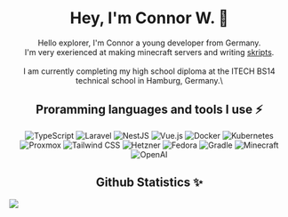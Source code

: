 <!-- Introduction -->
<h1 align="center" >Hey, I'm Connor W. 👋</h1>
<p align="center" >
  Hello explorer, I'm Connor a young developer from Germany.<br>
  I'm very exerienced at making minecraft servers and writing <a target='_blank' href='https://github.com/SkriptLang/Skript'>skripts</a>.<br><br>
  I am currently completing my high school diploma at the ITECH BS14 technical school in Hamburg, Germany.\
</p>

<!-- Interests -->
<h2 align="center" >Proramming languages and tools I use ⚡</h2>
<p align="center">
  <img src="https://img.shields.io/badge/-TypeScript-3178C6?style=for-the-badge&logo=typescript&logoColor=white" alt="TypeScript" />
  <img src="https://img.shields.io/badge/-Laravel-FF2D20?style=for-the-badge&logo=laravel&logoColor=white" alt="Laravel" />
  <img src="https://img.shields.io/badge/-NestJS-E0234E?style=for-the-badge&logo=nestjs&logoColor=white" alt="NestJS" />
  <img src="https://img.shields.io/badge/-Vue.JS-4FC08D?style=for-the-badge&logo=vue-dot-js&logoColor=white" alt="Vue.js" />
  <img src="https://img.shields.io/badge/-Docker-2496ED?style=for-the-badge&logo=docker&logoColor=white" alt="Docker" />
  <img src="https://img.shields.io/badge/-Kubernetes-326CE5?style=for-the-badge&logo=kubernetes&logoColor=white" alt="Kubernetes" />
  <img src="https://img.shields.io/badge/-Proxmox-2C3E50?style=for-the-badge&logo=proxmox&logoColor=white" alt="Proxmox" />
  <img src="https://img.shields.io/badge/-Tailwind_CSS-38B2AC?style=for-the-badge&logo=tailwind-css&logoColor=white" alt="Tailwind CSS" />
  <img src="https://img.shields.io/badge/-Hetzner-FFB900?style=for-the-badge&logo=hetzner&logoColor=white" alt="Hetzner" />
  <img src="https://img.shields.io/badge/-Fedora-294172?style=for-the-badge&logo=fedora&logoColor=white" alt="Fedora" />
  <img src="https://img.shields.io/badge/-Gradle-02303A?style=for-the-badge&logo=gradle&logoColor=white" alt="Gradle" />
  <img src="https://img.shields.io/badge/-Minecraft-47A8E6?style=for-the-badge&logo=minecraft&logoColor=white" alt="Minecraft" />
  <img src="https://img.shields.io/badge/-OpenAI-000000?style=for-the-badge&logo=openai&logoColor=white" alt="OpenAI" />
</p>

<!-- Statistics -->
<h2 align="center" >Github Statistics ✨</h2>
<img src='https://github-readme-stats.vercel.app/api?username=sluhtie&show_icons=true&theme=radical&hide_rank=true' align="center" >

<!--
**sluhtie/sluhtie** is a ✨ _special_ ✨ repository because its `README.md` (this file) appears on your GitHub profile.

Here are some ideas to get you started:

- 🔭 I’m currently working on ...
- 🌱 I’m currently learning ...
- 👯 I’m looking to collaborate on ...
- 🤔 I’m looking for help with ...
- 💬 Ask me about ...
- 📫 How to reach me: ...
- 😄 Pronouns: ...
- ⚡ Fun fact: ...
-->
